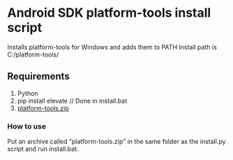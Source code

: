 # Android SDK platform-tools install script

Installs platform-tools for Windows and adds them to PATH
Install path is C:/platform-tools/

## Requirements

1. Python
2. pip install elevate // Done in install.bat
3. [platform-tools.zip](https://dl.google.com/android/repository/platform-tools-latest-windows.zip)

### How to use

Put an archive called "platform-tools.zip" in the same folder as the install.py script and run install.bat.
